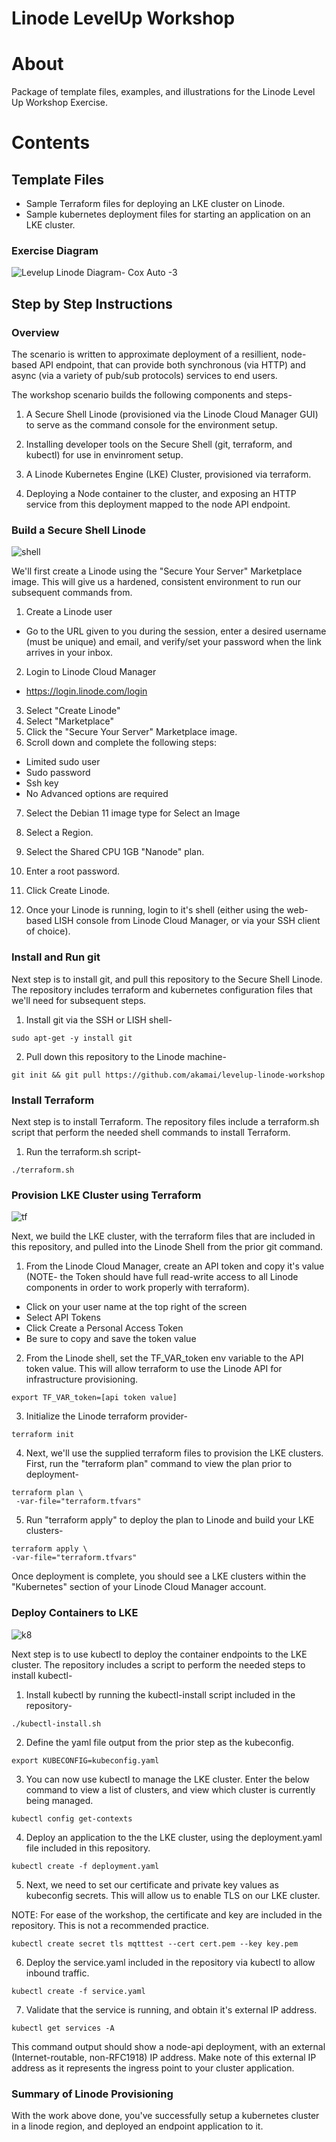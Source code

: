 Linode LevelUp Workshop
======================

# About

Package of template files, examples, and illustrations for the Linode Level Up Workshop Exercise.

# Contents

## Template Files
- Sample Terraform files for deploying an LKE cluster on Linode.
- Sample kubernetes deployment files for starting an application on an LKE cluster.

### Exercise Diagram
![Levelup Linode Diagram- Cox Auto -3](https://user-images.githubusercontent.com/19197357/192828729-e87a7a6e-e410-42b7-a060-b7158fb2ba85.jpg)

## Step by Step Instructions

### Overview

The scenario is written to approximate deployment of a resillient, node-based API endpoint, that can provide both synchronous (via HTTP) and async (via a variety of pub/sub protocols) services to end users.

The workshop scenario builds the following components and steps-

1. A Secure Shell Linode (provisioned via the Linode Cloud Manager GUI) to serve as the command console for the environment setup.

2. Installing developer tools on the Secure Shell (git, terraform, and kubectl) for use in envinroment setup.

3. A Linode Kubernetes Engine (LKE) Cluster, provisioned via terraform.

4. Deploying a Node container to the cluster, and exposing an HTTP service from this deployment mapped to the node API endpoint. 


### Build a Secure Shell Linode
![shell](https://user-images.githubusercontent.com/19197357/184126449-454162f9-142f-47e6-ab73-3f1da5e5f456.png)

We'll first create a Linode using the "Secure Your Server" Marketplace image. This will give us a hardened, consistent environment to run our subsequent commands from. 

1. Create a Linode user
 - Go to the URL given to you during the session, enter a desired username (must be unique) and email, and verify/set your password when the link arrives in your inbox.
2. Login to Linode Cloud Manager
 - https://login.linode.com/login
3. Select "Create Linode"
4. Select "Marketplace"
5. Click the "Secure Your Server" Marketplace image. 
6. Scroll down and complete the following steps:
 - Limited sudo user
 - Sudo password
 - Ssh key
 - No Advanced options are required

7. Select the Debian 11 image type for Select an Image
8. Select a Region.
9. Select the Shared CPU 1GB "Nanode" plan.
10. Enter a root password.
11. Click Create Linode.

12. Once your Linode is running, login to it's shell (either using the web-based LISH console from Linode Cloud Manager, or via your SSH client of choice).

### Install and Run git 

Next step is to install git, and pull this repository to the Secure Shell Linode. The repository includes terraform and kubernetes configuration files that we'll need for subsequent steps.

1. Install git via the SSH or LISH shell-

```
sudo apt-get -y install git
```
2. Pull down this repository to the Linode machine-

```
git init && git pull https://github.com/akamai/levelup-linode-workshop
```

### Install Terraform 

Next step is to install Terraform. The repository files include a terraform.sh script that perform the needed shell commands to install Terraform.

1. Run the terraform.sh script-
```
./terraform.sh
```

### Provision LKE Cluster using Terraform
![tf](https://user-images.githubusercontent.com/19197357/184130473-91c36dfc-072b-43f7-882b-07407d7f2266.png)

Next, we build the LKE cluster, with the terraform files that are included in this repository, and pulled into the Linode Shell from the prior git command.

1. From the Linode Cloud Manager, create an API token and copy it's value (NOTE- the Token should have full read-write access to all Linode components in order to work properly with terraform).
 - Click on your user name at the top right of the screen
 - Select API Tokens
 - Click Create a Personal Access Token
 - Be sure to copy and save the token value


2. From the Linode shell, set the TF_VAR_token env variable to the API token value. This will allow terraform to use the Linode API for infrastructure provisioning.
```
export TF_VAR_token=[api token value]
```
3. Initialize the Linode terraform provider-
```
terraform init 
```
4. Next, we'll use the supplied terraform files to provision the LKE clusters. First, run the "terraform plan" command to view the plan prior to deployment-
```
terraform plan \
 -var-file="terraform.tfvars"
 ```
 5. Run "terraform apply" to deploy the plan to Linode and build your LKE clusters-
 ```
 terraform apply \
 -var-file="terraform.tfvars"
 ```
Once deployment is complete, you should see a LKE clusters within the "Kubernetes" section of your Linode Cloud Manager account.

### Deploy Containers to LKE 
![k8](https://user-images.githubusercontent.com/19197357/184130510-08d983b6-109c-4bdb-b50c-db97fec3571d.png)

Next step is to use kubectl to deploy the container endpoints to the LKE cluster. The repository includes a script to perform the needed steps to install kubectl-

1. Install kubectl by running the kubectl-install script included in the repository-
```
./kubectl-install.sh
```
2. Define the yaml file output from the prior step as the kubeconfig.
```
export KUBECONFIG=kubeconfig.yaml
```
3. You can now use kubectl to manage the LKE cluster. Enter the below command to view a list of clusters, and view which cluster is currently being managed.
```
kubectl config get-contexts
```
4. Deploy an application to the the LKE cluster, using the deployment.yaml file included in this repository.
```
kubectl create -f deployment.yaml
```
5. Next, we need to set our certificate and private key values as kubeconfig secrets. This will allow us to enable TLS on our LKE cluster. 

NOTE: For ease of the workshop, the certificate and key are included in the repository. This is not a recommended practice.
```
kubectl create secret tls mqtttest --cert cert.pem --key key.pem
```
6. Deploy the service.yaml included in the repository via kubectl to allow inbound traffic.
```
kubectl create -f service.yaml
```
7. Validate that the service is running, and obtain it's external IP address.
```
kubectl get services -A
```
This command output should show a node-api deployment, with an external (Internet-routable, non-RFC1918) IP address. Make note of this external IP address as it represents the ingress point to your cluster application.

### Summary of Linode Provisioning 

With the work above done, you've successfully setup a kubernetes cluster in a linode region, and deployed an endpoint application to it. 


